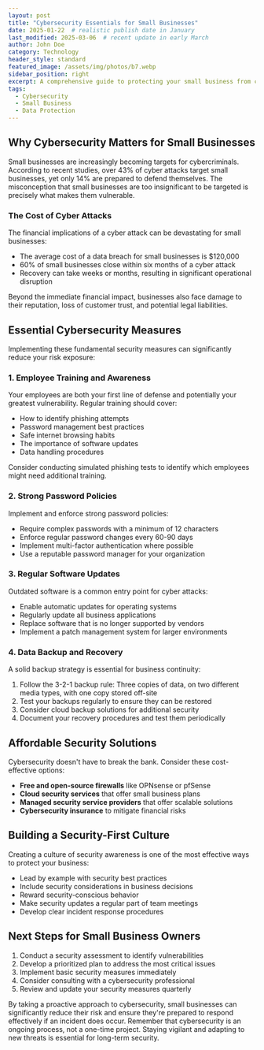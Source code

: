 ```yaml
---
layout: post
title: "Cybersecurity Essentials for Small Businesses"
date: 2025-01-22  # realistic publish date in January
last_modified: 2025-03-06  # recent update in early March
author: John Doe
category: Technology
header_style: standard
featured_image: /assets/img/photos/b7.webp
sidebar_position: right
excerpt: A comprehensive guide to protecting your small business from cyber threats with practical steps and affordable solutions.
tags: 
  - Cybersecurity
  - Small Business
  - Data Protection
---
```



## Why Cybersecurity Matters for Small Businesses

Small businesses are increasingly becoming targets for cybercriminals. According to recent studies, over 43% of cyber attacks target small businesses, yet only 14% are prepared to defend themselves. The misconception that small businesses are too insignificant to be targeted is precisely what makes them vulnerable.

### The Cost of Cyber Attacks

The financial implications of a cyber attack can be devastating for small businesses:

- The average cost of a data breach for small businesses is $120,000
- 60% of small businesses close within six months of a cyber attack
- Recovery can take weeks or months, resulting in significant operational disruption

Beyond the immediate financial impact, businesses also face damage to their reputation, loss of customer trust, and potential legal liabilities.

## Essential Cybersecurity Measures

Implementing these fundamental security measures can significantly reduce your risk exposure:

### 1. Employee Training and Awareness

Your employees are both your first line of defense and potentially your greatest vulnerability. Regular training should cover:

- How to identify phishing attempts
- Password management best practices
- Safe internet browsing habits
- The importance of software updates
- Data handling procedures

Consider conducting simulated phishing tests to identify which employees might need additional training.

### 2. Strong Password Policies

Implement and enforce strong password policies:

- Require complex passwords with a minimum of 12 characters
- Enforce regular password changes every 60-90 days
- Implement multi-factor authentication where possible
- Use a reputable password manager for your organization

### 3. Regular Software Updates

Outdated software is a common entry point for cyber attacks:

- Enable automatic updates for operating systems
- Regularly update all business applications
- Replace software that is no longer supported by vendors
- Implement a patch management system for larger environments

### 4. Data Backup and Recovery

A solid backup strategy is essential for business continuity:

1. Follow the 3-2-1 backup rule: Three copies of data, on two different media types, with one copy stored off-site
2. Test your backups regularly to ensure they can be restored
3. Consider cloud backup solutions for additional security
4. Document your recovery procedures and test them periodically

## Affordable Security Solutions

Cybersecurity doesn't have to break the bank. Consider these cost-effective options:

- **Free and open-source firewalls** like OPNsense or pfSense
- **Cloud security services** that offer small business plans
- **Managed security service providers** that offer scalable solutions
- **Cybersecurity insurance** to mitigate financial risks

## Building a Security-First Culture

Creating a culture of security awareness is one of the most effective ways to protect your business:

- Lead by example with security best practices
- Include security considerations in business decisions
- Reward security-conscious behavior
- Make security updates a regular part of team meetings
- Develop clear incident response procedures

## Next Steps for Small Business Owners

1. Conduct a security assessment to identify vulnerabilities
2. Develop a prioritized plan to address the most critical issues
3. Implement basic security measures immediately
4. Consider consulting with a cybersecurity professional
5. Review and update your security measures quarterly

By taking a proactive approach to cybersecurity, small businesses can significantly reduce their risk and ensure they're prepared to respond effectively if an incident does occur. Remember that cybersecurity is an ongoing process, not a one-time project. Staying vigilant and adapting to new threats is essential for long-term security.